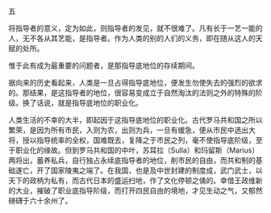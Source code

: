 五

  

将指导者的意义，定为如此，则指导者的发见，就不很难了。凡有长于一艺一能的人，无不各从其艺能，是指导者。作为人类的别的人们的义务，即在随从这人的天赋的处所。

惟于此有成为最重要的问题者，是那指导底地位的存续期间。

据向来的历史看起来，人类是一旦占得指导底地位，便发生勿使失去的强烈的欲求的。那结果，是这指导者的地位，很容易变成立于自然淘汰的法则之外的特殊的阶级。换了话说，就是指导底地位的职业化。

人类生活的不幸的大半，即起因于这指导底地位的职业化。古代罗马共和国之所以繁荣，是因为所有市民，入则为农，出则为兵，一旦有缓急，便从市民中选出大将，授以指导统率的全权，国难既去，复降之于市民之列，毫不使指导底阶级，至于职业化的缘故。但到罗马共和国的中叶，苏耳拉（Sulla）和玛留斯（Marius）两将出，蓄养私兵，自行独占永续底指导者的地位，削市民的自由，而共和制的基础遂亡，开了国家陵夷之端了。在我国，也是及中世封建的制度成，武门武士，以天下的政柄为私有，而古代日本的盛运扫地，作了文化停顿之俑的。幸借王政维新的大业，摧破了职业底指导阶级，而打开四民自由的境地，才见生动之气，又郁然磅礴于六十余州了。